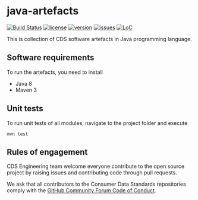 # java-artefacts
[![Build Status](https://travis-ci.com/ConsumerDataStandardsAustralia/java-artefacts.svg?branch=master)](https://travis-ci.com/ConsumerDataStandardsAustralia/java-artefacts)
[![license](https://img.shields.io/github/license/ConsumerDataStandardsAustralia/java-artefacts)](https://github.com/ConsumerDataStandardsAustralia/java-artefacts/blob/master/LICENSE)
[![version](https://img.shields.io/github/v/tag/ConsumerDataStandardsAustralia/java-artefacts.svg)](https://github.com/ConsumerDataStandardsAustralia/java-artefacts/releases/latest)
[![issues](https://img.shields.io/github/issues/ConsumerDataStandardsAustralia/java-artefacts)](https://github.com/ConsumerDataStandardsAustralia/java-artefacts/issues)
[![LoC](https://tokei.rs/b1/github/ConsumerDataStandardsAustralia/java-artefacts)](https://github.com/ConsumerDataStandardsAustralia/java-artefacts)

This is collection of CDS software artefacts in Java programming language.

## Software requirements

To run the artefacts, you need to install

* Java 8
* Maven 3

## Unit tests

To run unit tests of all modules, navigate to the project folder and execute

```mvn test``` 

## Rules of engagement

CDS Engineering team welcome everyone contribute to the open source project by raising issues and contributing code through pull requests.

We ask that all contributors to the Consumer Data Standards repositories comply with the [GitHub Community Forum Code of Conduct](https://help.github.com/articles/github-community-forum-code-of-conduct/).

